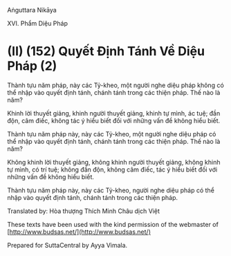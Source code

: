 Aṅguttara Nikāya

XVI. Phẩm Diệu Pháp

# (II) (152) Quyết Ðịnh Tánh Về Diệu Pháp (2)

Thành tựu năm pháp, này các Tỷ-kheo, một người nghe diệu pháp không có thể nhập vào quyết định tánh, chánh tánh trong các thiện pháp. Thế nào là năm?

Khinh lời thuyết giảng, khinh người thuyết giảng, khinh tự mình, ác tuệ; đần độn, câm điếc, không tác ý hiểu biết đối với những vấn đề không hiểu biết.

Thành tựu năm pháp này, này các Tỷ-kheo, một người nghe diệu pháp có thể nhập vào quyết định tánh, chánh tánh trong các thiện pháp. Thế nào là năm?

Không khinh lời thuyết giảng, không khinh người thuyết giảng, không khinh tự mình, có trí tuệ; không đần độn, không câm điếc, tác ý hiểu biết đối với những vấn đề không hiểu biết.

Thành tựu năm pháp này, này các Tỷ-kheo, người nghe diệu pháp có thể nhập vào quyết định tánh, chánh tánh trong các thiện pháp.

Translated by: Hòa thượng Thích Minh Châu dịch Việt

These texts have been used with the kind permission of the webmaster of [http://www.budsas.net/](http://www.budsas.net/)

Prepared for SuttaCentral by Ayya Vimala.